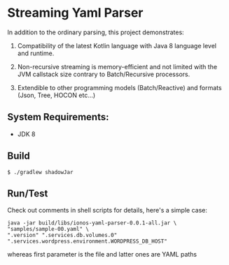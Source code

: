 # Streaming Yaml Parser

In addition to the ordinary parsing, this project demonstrates:

1. Compatibility of the latest Kotlin language with Java 8 language level and runtime.

2. Non-recursive streaming is memory-efficient and not limited with the JVM callstack size 
contrary to Batch/Recursive processors.

3. Extendible to other programming models (Batch/Reactive) and formats (Json, Tree, HOCON etc...)

## System Requirements:

* JDK 8

## Build 

`$ ./gradlew shadowJar`

## Run/Test

Check out comments in shell scripts for details, here's a simple case:

```$bash
java -jar build/libs/ionos-yaml-parser-0.0.1-all.jar \
"samples/sample-00.yaml" \
".version" ".services.db.volumes.0" ".services.wordpress.environment.WORDPRESS_DB_HOST"
```

whereas first parameter is the file and latter ones are YAML paths
